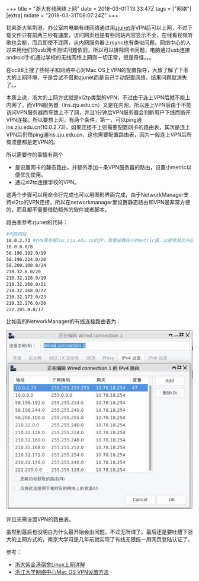 +++
title = "浙大有线网络上网"
date = 2018-03-01T13:33:47Z
tags = ["网络"]
[extra]
mdate = "2018-03-31T08:07:24Z"
+++

初来浙大紫荆港，办公室内电脑有线网络通过用[zjunet](https://github.com/QSCTech/zjunet)连VPN后可以上网，不过下载文件只有前两三秒有速度，访问网页也是有些网站内容显示不全，在线看视频听歌也会断，而且即使不连网，从内网服务器上rsync也有类似问题。网络中心的人过来用他们的usb网卡测试问题依旧，所以可以排除网卡问题，电脑通过usb连接android手机通过学校的无线网络上网则一切正常，很是奇怪。。。
<!-- more -->

在cc98上搜了些帖子和网络中心对Mac OS上VPN的配置指导，大致了解了下浙大的上网环境，于是尝试不借助zjunet而是自己手动配置网络，结果问题就消失了。。

本质上说，浙大的上网方式就是xl2tp类型的VPN，不过由于连上VPN后就不能上内网了，而VPN服务器（lns.zju.edu.cn）又是在内网，所以连上VPN后由于不能访问VPN服务器而导致上不了网，并且1分钟后VPN服务器会判断用户下线而断开VPN连接。所以要想上网，有两个条件，第一，可以ping通lns.zju.edu.cn(10.0.2.73)，如果连接不上则需要配置网卡的路由表，其次是连上VPN后仍然ping通lns.zju.edu.cn，这也需要配置路由表，因为一般连上VPN后所有流量都是走VPN的。

所以需要作的事情有两个
- 是设置网卡的静态路由，并额外添加一条VPN服务器的路由，设置小metric以便优先使用。
- 通过xl2tp连接学校的VPN。

这两个步骤可以用命令行完成也可以用图形界面完成，由于NetworkManager支持xl2tp的VPN连接，所以在networkmanager里设置静态路由和VPN是非常方便的，而且都不需要借助额外的软件或者脚本。

路由表参考zjunet的代码：

```bash
#内网网段
10.0.2.73 #VPN服务器lns.zju.edu.cn的IP，需要设置较小的metric值，以便使其优先级高于VPN连接自动设置的路由表
10.0.0.0/8
58.196.192.0/19
58.196.224.0/20
58.200.100.0/24
210.32.0.0/20
210.32.128.0/19
210.32.160.0/21
210.32.168.0/22
210.32.172.0/23
210.32.176.0/20
222.205.0.0/17
```

比如我的NetworkManager的有线连接路由表为：

![路由规则](route_rule.jpg)

并且无需设置VPN的路由表。

虽然到最后也没明白为什么最开始会出问题，不过无所谓了。最后还是要吐槽下浙大的上网方式的，南京大学可是几年前就实现了有线无限统一用网页登陆认证了。

参考：
- [浙大紫金港宿舍Linux上网详解](http://www.cc98.org/topic/3938990/1#1)
- [浙江大学网络中心Mac OS VPN设置方法](http://zuits.zju.edu.cn/_upload/article/files/f3/4f/c651caee4321bbc6b559686fd46b/cc7fab05-3aff-4512-90bb-f876a263b004.docx)


